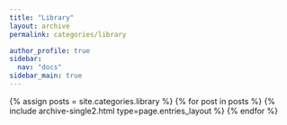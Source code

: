 ```yaml
---
title: "Library"
layout: archive
permalink: categories/library

author_profile: true
sidebar:
  nav: "docs"
sidebar_main: true
---
```


{% assign posts = site.categories.library %}
{% for post in posts %}
  {% include archive-single2.html type=page.entries_layout %}
{% endfor %}